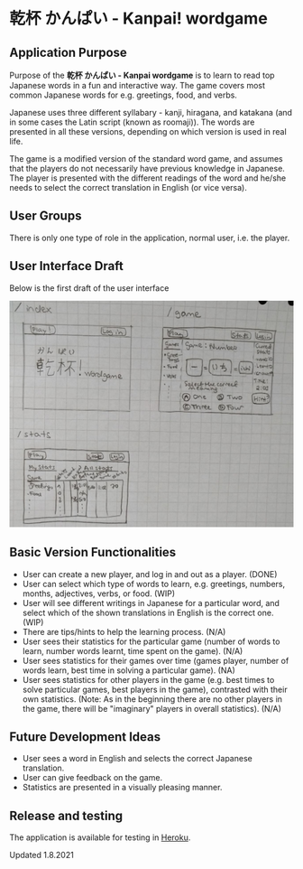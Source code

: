 # 乾杯 かんぱい - Kanpai! wordgame

## Application Purpose

Purpose of the **乾杯 かんぱい - Kanpai wordgame** is to learn to read top  Japanese words in a fun and interactive way. The game covers most common Japanese words for e.g. greetings, food, and verbs.

Japanese uses three different syllabary - kanji, hiragana, and katakana (and in some cases the Latin script (known as roomaji)). The words are presented in all these versions, depending on which version is used in real life.

The game is a modified version of the standard word game, and assumes that the players do not necessarily have previous knowledge in Japanese. The player is presented with the different readings of the word and he/she needs to select the correct translation in English (or vice versa).

## User Groups

There is only one type of role in the application, normal user, i.e. the player.

## User Interface Draft

Below is the first draft of the user interface

![Game design document picture](./documentation/pictures/game_design_doc_pic.jpg) 

## Basic Version Functionalities

* User can create a new player, and log in and out as a player. (DONE)
* User can select which type of words to learn, e.g. greetings, numbers, months, adjectives, verbs, or food. (WIP)
* User will see different writings in Japanese for a particular word, and select which of the shown translations in English is the correct one. (WIP)
* There are tips/hints to help the learning process. (N/A)
* User sees their statistics for the particular game (number of words to learn, number words learnt, time spent on the game). (N/A)
* User sees statistics for their games over time (games player, number of words learn, best time in solving a particular game). (NA)
* User sees statistics for other players in the game (e.g. best times to solve particular games, best players in the game), contrasted with their own statistics. (Note: As in the beginning there are no other players in the game, there will be "imaginary" players in overall statistics). (N/A)

## Future Development Ideas
* User sees a word in English and selects the correct Japanese translation. 
* User can give feedback on the game. 
* Statistics are presented in a visually pleasing manner. 

## Release and testing

The application is available for testing in [Heroku](https://kanpaiwordgame.herokuapp.com/).


Updated 1.8.2021